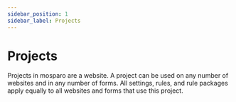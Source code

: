 ```yaml
---
sidebar_position: 1
sidebar_label: Projects
---
```


# Projects

Projects in mosparo are a website. A project can be used on any number of websites and in any number of forms. All settings, rules, and rule packages apply equally to all websites and forms that use this project.
